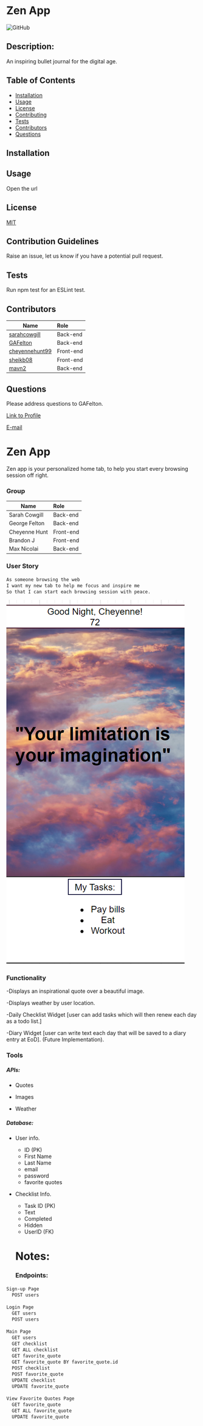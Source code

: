 # Zen App

  ![GitHub](https://img.shields.io/github/license/GAFelton/zen-app)

  ## Description:

  An inspiring bullet journal for the digital age.

  

  ## Table of Contents

 * [Installation](#Installation)
 * [Usage](#Usage)
 * [License](#License)
 * [Contributing](#Contributing)
 * [Tests](#Tests)
 * [Contributors](#Contributors)
 * [Questions](#Questions)

  

  ## Installation

  

  

  ## Usage

  Open the url



  ## License

  [MIT](./LICENSE)

  

  ## Contribution Guidelines

  Raise an issue, let us know if you have a potential pull request.

  

  ## Tests

  Run npm test for an ESLint test.

  

## Contributors

| Name                                                | Role      |
| --------------------------------------------------- | :-------- |
| [sarahcowgill](https://github.com/sarahcowgill)     | Back-end  |
| [GAFelton](https://github.com/GAFelton)             | Back-end  |
| [cheyennehunt99](https://github.com/cheyennehunt99) | Front-end |
| [sheikb08](https://github.com/sheikb08)             | Front-end |
| [mavn2](https://github.com/mavn2)                   | Back-end  |



  ## Questions

  Please address questions to GAFelton.

  [Link to Profile](https://github.com/GAFelton)

  [E-mail](64555318+GAFelton@users.noreply.github.com)

  



# Zen App

Zen app is your personalized home tab, to help you start every browsing session off right.

### Group

| Name          | Role      |
| ------------- | :-------- |
| Sarah Cowgill | Back-end  |
| George Felton | Back-end  |
| Cheyenne Hunt | Front-end |
| Brandon J     | Front-end |
| Max Nicolai   | Back-end  |

### User Story

```
As someone browsing the web
I want my new tab to help me focus and inspire me
So that I can start each browsing session with peace.
```
![demo](image/preview.png)


### Functionality

-Displays an inspirational quote over a beautiful image.

-Displays weather by user location.

-Daily Checklist Widget [user can add tasks which will then renew each day as a todo list.]

-Diary Widget [user can write text each day that will be saved to a diary entry at EoD]. (Future Implementation).



### Tools

##### APIs:

* Quotes

* Images

* Weather

##### Database:

* User info.
  * ID (PK)
  * First Name
  * Last Name
  * email
  * password
  * favorite quotes

* Checklist Info.
  * Task ID (PK)
  * Text
  * Completed
  * Hidden
  * UserID (FK)


  # Notes:

  ### Endpoints:
 ```
 Sign-up Page
   POST users

 Login Page
   GET users
   POST users

 Main Page
   GET users
   GET checklist
   GET ALL checklist
   GET favorite_quote
   GET favorite_quote BY favorite_quote.id
   POST checklist
   POST favorite_quote
   UPDATE checklist
   UPDATE favorite_quote

 View Favorite Quotes Page
   GET favorite_quote
   GET ALL favorite_quote
   UPDATE favorite_quote
   
 ```